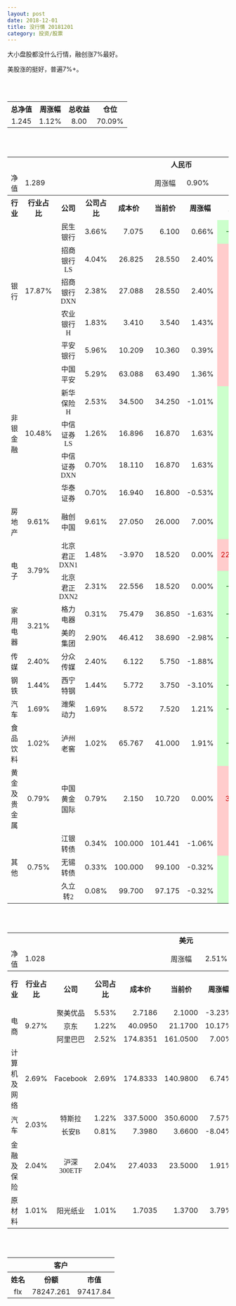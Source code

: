 ```yaml
---
layout: post
date: 2018-12-01
title: 没行情 20181201
category: 投资/股票
---
```


大小盘股都没什么行情，融创涨7%最好。

美股涨的挺好，普遍7%+。

<br/>
<br/>

<table cellspacing="0" border="0">
	<tr>
		<th height="22" align="center"><font face="Noto Sans CJK SC Regular">总净值</font></th>
		<th align="center"><font face="Noto Sans CJK SC Regular">周涨幅</font></th>
		<th align="center"><font face="Noto Sans CJK SC Regular">总收益</font></th>
		<th align="center"><font face="Noto Sans CJK SC Regular">仓位</font></th>
	</tr>
	<tr>
		<td height="17" align="center" sdval="1.245" sdnum="1033;0;0.000">1.245</td>
		<td align="center" sdval="0.0112" sdnum="1033;0;0.00%">1.12%</td>
		<td align="center" sdval="8" sdnum="1033;0;0.00">8.00</td>
		<td align="center" sdval="0.7009" sdnum="1033;0;0.00%">70.09%</td>
	</tr>
</table>
<br />
<br />
<table>
	<tr>
		<th colspan="11"  height="21" align="center" valign="middle"><font face="Noto Sans CJK SC Regular">人民币</font></th>
		</tr>
	<tr>
		<td height="17" align="center"><font face="Noto Sans CJK SC Regular">净值</font></td>
		<td colspan="4"  align="left" valign="middle" sdval="1.289" sdnum="1033;">1.289</td>
		<td align="center"><font face="Noto Sans CJK SC Regular">周涨幅</font></td>
		<td colspan="5"  align="left" valign="middle" sdval="0.009" sdnum="1033;0;0.00%">0.90%</td>
		</tr>
	<tr>
		<th height="22" align="center" valign="middle"><font face="Noto Sans CJK SC Regular">行业</font></th>
		<th align="center" valign="middle"><font face="Noto Sans CJK SC Regular">行业占比</font></th>
		<th align="center"><font face="Noto Sans CJK SC Regular">公司</font></th>
		<th align="center"><font face="Noto Sans CJK SC Regular">公司占比</font></th>
		<th align="center"><font face="Noto Sans CJK SC Regular">成本价</font></th>
		<th align="center"><font face="Noto Sans CJK SC Regular">当前价</font></th>
		<th align="center"><font face="Noto Sans CJK SC Regular">周涨幅</font></th>
		<th align="center"><font face="Noto Sans CJK SC Regular">总涨幅</font></th>
		<th align="left"><font face="Noto Sans CJK SC Regular">下一阶梯</font></th>
		<th align="left"><font face="Noto Sans CJK SC Regular">浮动止损价</font></th>
		<th align="center"><font face="Noto Sans CJK SC Regular">止损价</font></th>
	</tr>
	<tr>
		<td rowspan="5"  height="93" align="center" valign="middle"><font face="Noto Sans CJK SC Regular">银行</font></td>
		<td rowspan="5"  align="center" valign="middle" sdval="0.1787" sdnum="1033;0;0.00%">17.87%</td>
		<td align="center"><font face="Noto Sans CJK SC Regular">民生银行</font></td>
		<td align="right" sdval="0.0366" sdnum="1033;0;0.00%">3.66%</td>
		<td align="right" sdval="7.075" sdnum="1033;0;0.000">7.075</td>
		<td align="right" sdval="6.1" sdnum="1033;0;0.000">6.100</td>
		<td align="right" sdval="0.0066" sdnum="1033;0;0.00%">0.66%</td>
		<td align="right" bgcolor="#CCFFCC" sdval="-0.139209187279152" sdnum="1033;0;0.00%"><font color="#006600">-13.92%</font></td>
		<td align="right" sdval="8.84375" sdnum="1033;0;0.000">8.844</td>
		<td align="right" sdval="0" sdnum="1033;0;0.000">0.000</td>
		<td align="right" sdval="0" sdnum="1033;0;0.000">0.000</td>
	</tr>
	<tr>
		<td align="center"><font face="Noto Sans CJK SC Regular">招商银行LS</font></td>
		<td align="right" sdval="0.0404" sdnum="1033;0;0.00%">4.04%</td>
		<td align="right" sdval="26.825" sdnum="1033;0;0.000">26.825</td>
		<td align="right" sdval="28.55" sdnum="1033;0;0.000">28.550</td>
		<td align="right" sdval="0.024" sdnum="1033;0;0.00%">2.40%</td>
		<td align="right" bgcolor="#FFCCCC" sdval="0.0629056849953402" sdnum="1033;0;0.00%"><font color="#CC0000">6.29%</font></td>
		<td align="right" sdval="33.53125" sdnum="1033;0;0.000">33.531</td>
		<td align="right" sdval="0" sdnum="1033;0;0.000">0.000</td>
		<td align="right" sdval="0" sdnum="1033;0;0.000">0.000</td>
	</tr>
	<tr>
		<td align="center"><font face="Noto Sans CJK SC Regular">招商银行DXN</font></td>
		<td align="right" sdval="0.0238" sdnum="1033;0;0.00%">2.38%</td>
		<td align="right" sdval="27.088" sdnum="1033;0;0.000">27.088</td>
		<td align="right" sdval="28.55" sdnum="1033;0;0.000">28.550</td>
		<td align="right" sdval="0.024" sdnum="1033;0;0.00%">2.40%</td>
		<td align="right" bgcolor="#FFCCCC" sdval="0.0525722386296514" sdnum="1033;0;0.00%"><font color="#CC0000">5.26%</font></td>
		<td align="right" sdval="33.86" sdnum="1033;0;0.000">33.860</td>
		<td align="right" sdval="0" sdnum="1033;0;0.000">0.000</td>
		<td align="right" sdval="0" sdnum="1033;0;0.000">0.000</td>
	</tr>
	<tr>
		<td align="center"><font face="Noto Sans CJK SC Regular">农业银行H</font></td>
		<td align="right" sdval="0.0183" sdnum="1033;0;0.00%">1.83%</td>
		<td align="right" sdval="3.41" sdnum="1033;0;0.000">3.410</td>
		<td align="right" sdval="3.54" sdnum="1033;0;0.000">3.540</td>
		<td align="right" sdval="0.0143" sdnum="1033;0;0.00%">1.43%</td>
		<td align="right" bgcolor="#FFCCCC" sdval="0.0367231671554251" sdnum="1033;0;0.00%"><font color="#CC0000">3.67%</font></td>
		<td align="right" sdval="4.2625" sdnum="1033;0;0.000">4.263</td>
		<td align="right" sdval="0" sdnum="1033;0;0.000">0.000</td>
		<td align="right" sdval="0" sdnum="1033;0;0.000">0.000</td>
	</tr>
	<tr>
		<td align="center"><font face="Noto Sans CJK SC Regular">平安银行</font></td>
		<td align="right" sdval="0.0596" sdnum="1033;0;0.00%">5.96%</td>
		<td align="right" sdval="10.209" sdnum="1033;0;0.000">10.209</td>
		<td align="right" sdval="10.36" sdnum="1033;0;0.000">10.360</td>
		<td align="right" sdval="0.0039" sdnum="1033;0;0.00%">0.39%</td>
		<td align="right" bgcolor="#FFCCCC" sdval="0.0133908708002741" sdnum="1033;0;0.00%"><font color="#CC0000">1.34%</font></td>
		<td align="right" sdval="12.76125" sdnum="1033;0;0.000">12.761</td>
		<td align="right" sdval="0" sdnum="1033;0;0.000">0.000</td>
		<td align="right" sdval="0" sdnum="1033;0;0.000">0.000</td>
	</tr>
	<tr>
		<td rowspan="5"  height="87" align="center" valign="middle"><font face="Noto Sans CJK SC Regular">非银金融</font></td>
		<td rowspan="5"  align="center" valign="middle" sdval="0.1048" sdnum="1033;0;0.00%">10.48%</td>
		<td align="center"><font face="Noto Sans CJK SC Regular">中国平安</font></td>
		<td align="right" sdval="0.0529" sdnum="1033;0;0.00%">5.29%</td>
		<td align="right" sdval="63.088" sdnum="1033;0;0.000">63.088</td>
		<td align="right" sdval="63.49" sdnum="1033;0;0.000">63.490</td>
		<td align="right" sdval="0.0136" sdnum="1033;0;0.00%">1.36%</td>
		<td align="right" bgcolor="#FFCCCC" sdval="0.00497205173725579" sdnum="1033;0;0.00%"><font color="#CC0000">0.50%</font></td>
		<td align="right" sdval="78.86" sdnum="1033;0;0.000">78.860</td>
		<td align="right" sdval="0" sdnum="1033;0;0.000">0.000</td>
		<td align="right" sdval="0" sdnum="1033;0;0.000">0.000</td>
	</tr>
	<tr>
		<td align="center"><font face="Noto Sans CJK SC Regular">新华保险H</font></td>
		<td align="right" sdval="0.0253" sdnum="1033;0;0.00%">2.53%</td>
		<td align="right" sdval="34.5" sdnum="1033;0;0.000">34.500</td>
		<td align="right" sdval="34.25" sdnum="1033;0;0.000">34.250</td>
		<td align="right" sdval="-0.0101" sdnum="1033;0;0.00%">-1.01%</td>
		<td align="right" bgcolor="#CCFFCC" sdval="-0.0086463768115943" sdnum="1033;0;0.00%"><font color="#006600">-0.86%</font></td>
		<td align="right" sdval="43.125" sdnum="1033;0;0.000">43.125</td>
		<td align="right" sdval="0" sdnum="1033;0;0.000">0.000</td>
		<td align="right" sdval="0" sdnum="1033;0;0.000">0.000</td>
	</tr>
	<tr>
		<td align="center"><font face="Noto Sans CJK SC Regular">中信证券LS</font></td>
		<td align="right" sdval="0.0126" sdnum="1033;0;0.00%">1.26%</td>
		<td align="right" sdval="16.896" sdnum="1033;0;0.000">16.896</td>
		<td align="right" sdval="16.87" sdnum="1033;0;0.000">16.870</td>
		<td align="right" sdval="0.0163" sdnum="1033;0;0.00%">1.63%</td>
		<td align="right" bgcolor="#CCFFCC" sdval="-0.00293882575757576" sdnum="1033;0;0.00%"><font color="#006600">-0.29%</font></td>
		<td align="right" sdval="21.12" sdnum="1033;0;0.000">21.120</td>
		<td align="right" sdval="0" sdnum="1033;0;0.000">0.000</td>
		<td align="right" sdval="0" sdnum="1033;0;0.000">0.000</td>
	</tr>
	<tr>
		<td align="center"><font face="Noto Sans CJK SC Regular">中信证券DXN</font></td>
		<td align="right" sdval="0.007" sdnum="1033;0;0.00%">0.70%</td>
		<td align="right" sdval="18.11" sdnum="1033;0;0.000">18.110</td>
		<td align="right" sdval="16.87" sdnum="1033;0;0.000">16.870</td>
		<td align="right" sdval="0.0163" sdnum="1033;0;0.00%">1.63%</td>
		<td align="right" bgcolor="#CCFFCC" sdval="-0.0698704583103258" sdnum="1033;0;0.00%"><font color="#006600">-6.99%</font></td>
		<td align="right" sdval="22.6375" sdnum="1033;0;0.000">22.638</td>
		<td align="right" sdval="0" sdnum="1033;0;0.000">0.000</td>
		<td align="right" sdval="0" sdnum="1033;0;0.000">0.000</td>
	</tr>
	<tr>
		<td align="center"><font face="Noto Sans CJK SC Regular">华泰证券</font></td>
		<td align="right" sdval="0.007" sdnum="1033;0;0.00%">0.70%</td>
		<td align="right" sdval="16.94" sdnum="1033;0;0.000">16.940</td>
		<td align="right" sdval="16.8" sdnum="1033;0;0.000">16.800</td>
		<td align="right" sdval="-0.0053" sdnum="1033;0;0.00%">-0.53%</td>
		<td align="right" bgcolor="#CCFFCC" sdval="-0.00966446280991751" sdnum="1033;0;0.00%"><font color="#006600">-0.97%</font></td>
		<td align="right" sdval="21.175" sdnum="1033;0;0.000">21.175</td>
		<td align="right" sdval="0" sdnum="1033;0;0.000">0.000</td>
		<td align="right" sdval="0" sdnum="1033;0;0.000">0.000</td>
	</tr>
	<tr>
		<td height="17" align="center" valign="middle"><font face="Noto Sans CJK SC Regular">房地产</font></td>
		<td align="center" valign="middle" sdval="0.0961" sdnum="1033;0;0.00%">9.61%</td>
		<td align="center"><font face="Noto Sans CJK SC Regular">融创中国</font></td>
		<td align="right" sdval="0.0961" sdnum="1033;0;0.00%">9.61%</td>
		<td align="right" sdval="27.05" sdnum="1033;0;0.000">27.050</td>
		<td align="right" sdval="26" sdnum="1033;0;0.000">26.000</td>
		<td align="right" sdval="0.07" sdnum="1033;0;0.00%">7.00%</td>
		<td align="right" bgcolor="#CCFFCC" sdval="-0.0402170055452866" sdnum="1033;0;0.00%"><font color="#006600">-4.02%</font></td>
		<td align="right" sdval="33.8125" sdnum="1033;0;0.000">33.813</td>
		<td align="right" sdval="0" sdnum="1033;0;0.000">0.000</td>
		<td align="right" sdval="0" sdnum="1033;0;0.000">0.000</td>
	</tr>
	<tr>
		<td rowspan="2"  height="43" align="center" valign="middle"><font face="Noto Sans CJK SC Regular">电子</font></td>
		<td rowspan="2"  align="center" valign="middle" sdval="0.0379" sdnum="1033;0;0.00%">3.79%</td>
		<td align="center"><font face="Noto Sans CJK SC Regular">北京君正DXN1</font></td>
		<td align="right" sdval="0.0148" sdnum="1033;0;0.00%">1.48%</td>
		<td align="right" sdval="-3.97" sdnum="1033;0;0.000">-3.970</td>
		<td align="right" sdval="18.52" sdnum="1033;0;0.000">18.520</td>
		<td align="right" sdval="0" sdnum="1033;0;0.00%">0.00%</td>
		<td align="right" bgcolor="#FFCCCC" sdval="22.49" sdnum="1033;0;0.00%"><font color="#CC0000">2249.00%</font></td>
		<td align="right" bgcolor="#CCFFCC" sdval="22.7373675443232" sdnum="1033;0;0.000"><font color="#006600">22.737</font></td>
		<td align="right" bgcolor="#FFCCCC" sdval="16.7347025126219" sdnum="1033;0;0.000"><font color="#CC0000">16.735</font></td>
		<td align="right" sdval="0" sdnum="1033;0;0.000">0.000</td>
	</tr>
	<tr>
		<td align="center"><font face="Noto Sans CJK SC Regular">北京君正DXN2</font></td>
		<td align="right" sdval="0.0231" sdnum="1033;0;0.00%">2.31%</td>
		<td align="right" sdval="22.556" sdnum="1033;0;0.000">22.556</td>
		<td align="right" sdval="18.52" sdnum="1033;0;0.000">18.520</td>
		<td align="right" sdval="0" sdnum="1033;0;0.00%">0.00%</td>
		<td align="right" bgcolor="#CCFFCC" sdval="-0.180332434828871" sdnum="1033;0;0.00%"><font color="#006600">-18.03%</font></td>
		<td align="right" sdval="28.195" sdnum="1033;0;0.000">28.195</td>
		<td align="right" sdval="0" sdnum="1033;0;0.000">0.000</td>
		<td align="right" sdval="0" sdnum="1033;0;0.000">0.000</td>
	</tr>
	<tr>
		<td rowspan="2"  height="34" align="center" valign="middle"><font face="Noto Sans CJK SC Regular">家用电器</font></td>
		<td rowspan="2"  align="center" valign="middle" sdval="0.0321" sdnum="1033;0;0.00%">3.21%</td>
		<td align="center"><font face="Noto Sans CJK SC Regular">格力电器</font></td>
		<td align="right" sdval="0.0031" sdnum="1033;0;0.00%">0.31%</td>
		<td align="right" sdval="75.479" sdnum="1033;0;0.000">75.479</td>
		<td align="right" sdval="36.85" sdnum="1033;0;0.000">36.850</td>
		<td align="right" sdval="-0.0163" sdnum="1033;0;0.00%">-1.63%</td>
		<td align="right" bgcolor="#CCFFCC" sdval="-0.513184734826906" sdnum="1033;0;0.00%"><font color="#006600">-51.32%</font></td>
		<td align="right" sdval="94.34875" sdnum="1033;0;0.000">94.349</td>
		<td align="right" sdval="0" sdnum="1033;0;0.000">0.000</td>
		<td align="right" sdval="0" sdnum="1033;0;0.000">0.000</td>
	</tr>
	<tr>
		<td align="center"><font face="Noto Sans CJK SC Regular">美的集团</font></td>
		<td align="right" sdval="0.029" sdnum="1033;0;0.00%">2.90%</td>
		<td align="right" sdval="46.412" sdnum="1033;0;0.000">46.412</td>
		<td align="right" sdval="38.69" sdnum="1033;0;0.000">38.690</td>
		<td align="right" sdval="-0.0298" sdnum="1033;0;0.00%">-2.98%</td>
		<td align="right" bgcolor="#CCFFCC" sdval="-0.167779384641903" sdnum="1033;0;0.00%"><font color="#006600">-16.78%</font></td>
		<td align="right" sdval="58.015" sdnum="1033;0;0.000">58.015</td>
		<td align="right" sdval="0" sdnum="1033;0;0.000">0.000</td>
		<td align="right" sdval="0" sdnum="1033;0;0.000">0.000</td>
	</tr>
	<tr>
		<td height="17" align="center" valign="middle"><font face="Noto Sans CJK SC Regular">传媒</font></td>
		<td align="center" valign="middle" sdval="0.024" sdnum="1033;0;0.00%">2.40%</td>
		<td align="center"><font face="Noto Sans CJK SC Regular">分众传媒</font></td>
		<td align="right" sdval="0.024" sdnum="1033;0;0.00%">2.40%</td>
		<td align="right" sdval="6.122" sdnum="1033;0;0.000">6.122</td>
		<td align="right" sdval="5.75" sdnum="1033;0;0.000">5.750</td>
		<td align="right" sdval="-0.0188" sdnum="1033;0;0.00%">-1.88%</td>
		<td align="right" bgcolor="#CCFFCC" sdval="-0.0621644560601111" sdnum="1033;0;0.00%"><font color="#006600">-6.22%</font></td>
		<td align="right" sdval="7.6525" sdnum="1033;0;0.000">7.653</td>
		<td align="right" sdval="0" sdnum="1033;0;0.000">0.000</td>
		<td align="right" sdval="0" sdnum="1033;0;0.000">0.000</td>
	</tr>
	<tr>
		<td height="17" align="center"><font face="Noto Sans CJK SC Regular">钢铁</font></td>
		<td align="center" valign="middle" sdval="0.0144" sdnum="1033;0;0.00%">1.44%</td>
		<td align="center"><font face="Noto Sans CJK SC Regular">西宁特钢</font></td>
		<td align="right" sdval="0.0144" sdnum="1033;0;0.00%">1.44%</td>
		<td align="right" sdval="5.772" sdnum="1033;0;0.000">5.772</td>
		<td align="right" sdval="3.75" sdnum="1033;0;0.000">3.750</td>
		<td align="right" sdval="-0.031" sdnum="1033;0;0.00%">-3.10%</td>
		<td align="right" bgcolor="#CCFFCC" sdval="-0.35171185031185" sdnum="1033;0;0.00%"><font color="#006600">-35.17%</font></td>
		<td align="right" sdval="7.215" sdnum="1033;0;0.000">7.215</td>
		<td align="right" sdval="0" sdnum="1033;0;0.000">0.000</td>
		<td align="right" sdval="0" sdnum="1033;0;0.000">0.000</td>
	</tr>
	<tr>
		<td height="17" align="center" valign="middle"><font face="Noto Sans CJK SC Regular">汽车</font></td>
		<td align="center" valign="middle" sdval="0.0169" sdnum="1033;0;0.00%">1.69%</td>
		<td align="center"><font face="Noto Sans CJK SC Regular">潍柴动力</font></td>
		<td align="right" sdval="0.0169" sdnum="1033;0;0.00%">1.69%</td>
		<td align="right" sdval="8.572" sdnum="1033;0;0.000">8.572</td>
		<td align="right" sdval="7.52" sdnum="1033;0;0.000">7.520</td>
		<td align="right" sdval="0.0121" sdnum="1033;0;0.00%">1.21%</td>
		<td align="right" bgcolor="#CCFFCC" sdval="-0.124125151656556" sdnum="1033;0;0.00%"><font color="#006600">-12.41%</font></td>
		<td align="right" sdval="10.715" sdnum="1033;0;0.000">10.715</td>
		<td align="right" sdval="0" sdnum="1033;0;0.000">0.000</td>
		<td align="right" sdval="0" sdnum="1033;0;0.000">0.000</td>
	</tr>
	<tr>
		<td height="17" align="center"><font face="Noto Sans CJK SC Regular">食品饮料</font></td>
		<td align="center" valign="middle" sdval="0.0102" sdnum="1033;0;0.00%">1.02%</td>
		<td align="center"><font face="Noto Sans CJK SC Regular">泸州老窖</font></td>
		<td align="right" sdval="0.0102" sdnum="1033;0;0.00%">1.02%</td>
		<td align="right" sdval="65.767" sdnum="1033;0;0.000">65.767</td>
		<td align="right" sdval="41" sdnum="1033;0;0.000">41.000</td>
		<td align="right" sdval="0.0191" sdnum="1033;0;0.00%">1.91%</td>
		<td align="right" bgcolor="#CCFFCC" sdval="-0.377987042133593" sdnum="1033;0;0.00%"><font color="#006600">-37.80%</font></td>
		<td align="right" sdval="82.20875" sdnum="1033;0;0.000">82.209</td>
		<td align="right" sdval="0" sdnum="1033;0;0.000">0.000</td>
		<td align="right" sdval="0" sdnum="1033;0;0.000">0.000</td>
	</tr>
	<tr>
		<td height="17" align="center"><font face="Noto Sans CJK SC Regular">黄金及贵金属</font></td>
		<td align="center" valign="middle" sdval="0.0079" sdnum="1033;0;0.00%">0.79%</td>
		<td align="center"><font face="Noto Sans CJK SC Regular">中国黄金国际</font></td>
		<td align="right" sdval="0.0079" sdnum="1033;0;0.00%">0.79%</td>
		<td align="right" sdval="2.15" sdnum="1033;0;0.000">2.150</td>
		<td align="right" sdval="10.72" sdnum="1033;0;0.000">10.720</td>
		<td align="right" sdval="0" sdnum="1033;0;0.00%">0.00%</td>
		<td align="right" bgcolor="#FFCCCC" sdval="3.98464651162791" sdnum="1033;0;0.00%"><font color="#CC0000">398.46%</font></td>
		<td align="right" bgcolor="#CCFFCC" sdval="12.814998626709" sdnum="1033;0;0.000"><font color="#006600">12.815</font></td>
		<td align="right" bgcolor="#FFCCCC" sdval="9.43183898925781" sdnum="1033;0;0.000"><font color="#CC0000">9.432</font></td>
		<td align="right" sdval="0" sdnum="1033;0;0.000">0.000</td>
	</tr>
	<tr>
		<td rowspan="3"  height="55" align="center" valign="middle"><font face="Noto Sans CJK SC Regular">其他</font></td>
		<td rowspan="3"  align="center" valign="middle" sdval="0.0075" sdnum="1033;0;0.00%">0.75%</td>
		<td align="center"><font face="Noto Sans CJK SC Regular"> 江银转债</font></td>
		<td align="right" sdval="0.0034" sdnum="1033;0;0.00%">0.34%</td>
		<td align="right" sdval="100" sdnum="1033;0;0.000">100.000</td>
		<td align="right" sdval="101.441" sdnum="1033;0;0.000">101.441</td>
		<td align="right" sdval="-0.0106" sdnum="1033;0;0.00%">-1.06%</td>
		<td align="right" bgcolor="#FFCCCC" sdval="0.01301" sdnum="1033;0;0.00%"><font color="#CC0000">1.30%</font></td>
		<td align="right" sdval="125" sdnum="1033;0;0.000">125.000</td>
		<td align="right" sdval="0" sdnum="1033;0;0.000">0.000</td>
		<td align="right" sdval="0" sdnum="1033;0;0.000">0.000</td>
	</tr>
	<tr>
		<td align="center"><font face="Noto Sans CJK SC Regular">无锡转债</font></td>
		<td align="right" sdval="0.0033" sdnum="1033;0;0.00%">0.33%</td>
		<td align="right" sdval="100" sdnum="1033;0;0.000">100.000</td>
		<td align="right" sdval="99.1" sdnum="1033;0;0.000">99.100</td>
		<td align="right" sdval="-0.0032" sdnum="1033;0;0.00%">-0.32%</td>
		<td align="right" bgcolor="#CCFFCC" sdval="-0.0104000000000001" sdnum="1033;0;0.00%"><font color="#006600">-1.04%</font></td>
		<td align="right" sdval="125" sdnum="1033;0;0.000">125.000</td>
		<td align="right" sdval="0" sdnum="1033;0;0.000">0.000</td>
		<td align="right" sdval="0" sdnum="1033;0;0.000">0.000</td>
	</tr>
	<tr>
		<td align="center"><font face="Noto Sans CJK SC Regular">久立转2</font></td>
		<td align="right" sdval="0.0008" sdnum="1033;0;0.00%">0.08%</td>
		<td align="right" sdval="99.7" sdnum="1033;0;0.000">99.700</td>
		<td align="right" sdval="97.175" sdnum="1033;0;0.000">97.175</td>
		<td align="right" sdval="-0.0032" sdnum="1033;0;0.00%">-0.32%</td>
		<td align="right" bgcolor="#CCFFCC" sdval="-0.0267259779338015" sdnum="1033;0;0.00%"><font color="#006600">-2.67%</font></td>
		<td align="right" sdval="124.625" sdnum="1033;0;0.000">124.625</td>
		<td align="right" sdval="0" sdnum="1033;0;0.000">0.000</td>
		<td align="right" sdval="0" sdnum="1033;0;0.000">0.000</td>
	</tr>
</table>
<br />
<br />
<table>
	<tr>
		<th colspan="11"  height="21" align="center" valign="middle"><font face="Noto Sans CJK SC Regular">美元</font></th>
		</tr>
	<tr>
		<td height="17" align="center"><font face="Noto Sans CJK SC Regular">净值</font></td>
		<td colspan="4"  align="left" valign="middle" sdval="1.028" sdnum="1033;">1.028</td>
		<td align="center"><font face="Noto Sans CJK SC Regular">周涨幅</font></td>
		<td colspan="5"  align="left" valign="middle" sdval="0.0251" sdnum="1033;0;0.00%">2.51%</td>
		</tr>
	<tr>
		<th height="21" align="center" valign="middle"><font face="Noto Sans CJK SC Regular">行业</font></th>
		<th align="center" valign="middle"><font face="Noto Sans CJK SC Regular">行业占比</font></th>
		<th align="center"><font face="Noto Sans CJK SC Regular">公司</font></th>
		<th align="center"><font face="Noto Sans CJK SC Regular">公司占比</font></th>
		<th align="center"><font face="Noto Sans CJK SC Regular">成本价</font></th>
		<th align="center"><font face="Noto Sans CJK SC Regular">当前价</font></th>
		<th align="center"><font face="Noto Sans CJK SC Regular">周涨幅</font></th>
		<th align="center"><font face="Noto Sans CJK SC Regular">总涨幅</font></th>
		<th align="left"><font face="Noto Sans CJK SC Regular">下一阶梯</font></th>
		<th align="left"><font face="Noto Sans CJK SC Regular">浮动止损价</font></th>
		<th align="center"><font face="Noto Sans CJK SC Regular">止损价</font></th>
	</tr>
	<tr>
		<td rowspan="3"  height="51" align="center" valign="middle"><font face="Noto Sans CJK SC Regular">电商</font></td>
		<td rowspan="3"  align="center" valign="middle" sdval="0.0927" sdnum="1033;0;0.00%">9.27%</td>
		<td align="center" sdnum="1033;0;0.00%"><font face="Noto Sans CJK SC Regular">聚美优品</font></td>
		<td align="right" sdval="0.0553" sdnum="1033;0;0.00%">5.53%</td>
		<td align="right" sdval="2.7186" sdnum="1033;0;0.0000">2.7186</td>
		<td align="right" sdval="2.1" sdnum="1033;0;0.0000">2.1000</td>
		<td align="right" sdval="-0.0323" sdnum="1033;0;0.00%">-3.23%</td>
		<td align="right" bgcolor="#CCFFCC" sdval="-0.228943588611785" sdnum="1033;0;0.00%"><font color="#006600">-22.89%</font></td>
		<td align="right" sdval="3.39825" sdnum="1033;0;0.000">3.398</td>
		<td align="right" sdval="0" sdnum="1033;0;0.000">0.000</td>
		<td align="right" sdval="0" sdnum="1033;0;0.000">0.000</td>
	</tr>
	<tr>
		<td align="center" sdnum="1033;0;0.00%"><font face="Noto Sans CJK SC Regular">京东</font></td>
		<td align="right" sdval="0.0122" sdnum="1033;0;0.00%">1.22%</td>
		<td align="right" sdval="40.095" sdnum="1033;0;0.0000">40.0950</td>
		<td align="right" sdval="21.17" sdnum="1033;0;0.0000">21.1700</td>
		<td align="right" sdval="0.1017" sdnum="1033;0;0.00%">10.17%</td>
		<td align="right" bgcolor="#CCFFCC" sdval="-0.473403990522509" sdnum="1033;0;0.00%"><font color="#006600">-47.34%</font></td>
		<td align="right" sdval="50.11875" sdnum="1033;0;0.000">50.119</td>
		<td align="right" sdval="0" sdnum="1033;0;0.000">0.000</td>
		<td align="right" sdval="0" sdnum="1033;0;0.000">0.000</td>
	</tr>
	<tr>
		<td align="center" sdnum="1033;0;0.00%"><font face="Noto Sans CJK SC Regular">阿里巴巴</font></td>
		<td align="right" sdval="0.0252" sdnum="1033;0;0.00%">2.52%</td>
		<td align="right" sdval="174.8351" sdnum="1033;0;0.0000">174.8351</td>
		<td align="right" sdval="161.05" sdnum="1033;0;0.0000">161.0500</td>
		<td align="right" sdval="0.07" sdnum="1033;0;0.00%">7.00%</td>
		<td align="right" bgcolor="#CCFFCC" sdval="-0.0802462957380984" sdnum="1033;0;0.00%"><font color="#006600">-8.02%</font></td>
		<td align="right" sdval="218.543875" sdnum="1033;0;0.000">218.544</td>
		<td align="right" sdval="0" sdnum="1033;0;0.000">0.000</td>
		<td align="right" sdval="0" sdnum="1033;0;0.000">0.000</td>
	</tr>
	<tr>
		<td height="17" align="center"><font face="Noto Sans CJK SC Regular">计算机及网络</font></td>
		<td align="center" sdval="0.0269" sdnum="1033;0;0.00%">2.69%</td>
		<td align="center" sdnum="1033;0;0.00%">Facebook</td>
		<td align="right" sdval="0.0269" sdnum="1033;0;0.00%">2.69%</td>
		<td align="right" sdval="174.8333" sdnum="1033;0;0.0000">174.8333</td>
		<td align="right" sdval="140.98" sdnum="1033;0;0.0000">140.9800</td>
		<td align="right" sdval="0.0674" sdnum="1033;0;0.00%">6.74%</td>
		<td align="right" bgcolor="#CCFFCC" sdval="-0.195031876764896" sdnum="1033;0;0.00%"><font color="#006600">-19.50%</font></td>
		<td align="right" sdval="218.541625" sdnum="1033;0;0.000">218.542</td>
		<td align="right" sdval="0" sdnum="1033;0;0.000">0.000</td>
		<td align="right" sdval="0" sdnum="1033;0;0.000">0.000</td>
	</tr>
	<tr>
		<td rowspan="2"  height="38" align="center" valign="middle"><font face="Noto Sans CJK SC Regular">汽车</font></td>
		<td rowspan="2"  align="center" valign="middle" sdval="0.0203" sdnum="1033;0;0.00%">2.03%</td>
		<td align="center" sdnum="1033;0;0.00%"><font face="Noto Sans CJK SC Regular">特斯拉</font></td>
		<td align="right" sdval="0.0122" sdnum="1033;0;0.00%">1.22%</td>
		<td align="right" sdval="337.5" sdnum="1033;0;0.0000">337.5000</td>
		<td align="right" sdval="350.6" sdnum="1033;0;0.0000">350.6000</td>
		<td align="right" sdval="0.0757" sdnum="1033;0;0.00%">7.57%</td>
		<td align="right" bgcolor="#FFCCCC" sdval="0.0374148148148148" sdnum="1033;0;0.00%"><font color="#CC0000">3.74%</font></td>
		<td align="right" sdval="421.875" sdnum="1033;0;0.000">421.875</td>
		<td align="right" sdval="0" sdnum="1033;0;0.000">0.000</td>
		<td align="right" sdval="0" sdnum="1033;0;0.000">0.000</td>
	</tr>
	<tr>
		<td align="center" sdnum="1033;0;0.00%"><font face="Noto Sans CJK SC Regular">长安B</font></td>
		<td align="right" sdval="0.0081" sdnum="1033;0;0.00%">0.81%</td>
		<td align="right" sdval="7.398" sdnum="1033;0;0.0000">7.3980</td>
		<td align="right" sdval="3.66" sdnum="1033;0;0.0000">3.6600</td>
		<td align="right" sdval="-0.0804" sdnum="1033;0;0.00%">-8.04%</td>
		<td align="right" bgcolor="#CCFFCC" sdval="-0.506671695052717" sdnum="1033;0;0.00%"><font color="#006600">-50.67%</font></td>
		<td align="right" sdval="9.2475" sdnum="1033;0;0.000">9.248</td>
		<td align="right" sdval="0" sdnum="1033;0;0.000">0.000</td>
		<td align="right" sdval="0" sdnum="1033;0;0.000">0.000</td>
	</tr>
	<tr>
		<td height="21" align="center"><font face="Noto Sans CJK SC Regular"> 金融及保险</font></td>
		<td align="center" sdval="0.0204" sdnum="1033;0;0.00%">2.04%</td>
		<td align="center" sdnum="1033;0;0.00%"><font face="Noto Sans CJK SC Regular">沪深300ETF</font></td>
		<td align="right" sdval="0.0204" sdnum="1033;0;0.00%">2.04%</td>
		<td align="right" sdval="27.4033" sdnum="1033;0;0.0000">27.4033</td>
		<td align="right" sdval="23.5" sdnum="1033;0;0.0000">23.5000</td>
		<td align="right" sdval="0.0191" sdnum="1033;0;0.00%">1.91%</td>
		<td align="right" bgcolor="#CCFFCC" sdval="-0.143839049311579" sdnum="1033;0;0.00%"><font color="#006600">-14.38%</font></td>
		<td align="right" sdval="34.254125" sdnum="1033;0;0.000">34.254</td>
		<td align="right" sdval="0" sdnum="1033;0;0.000">0.000</td>
		<td align="right" sdval="0" sdnum="1033;0;0.000">0.000</td>
	</tr>
	<tr>
		<td height="17" align="center"><font face="Noto Sans CJK SC Regular">原材料</font></td>
		<td align="center" sdval="0.0101" sdnum="1033;0;0.00%">1.01%</td>
		<td align="center" sdnum="1033;0;0.00%"><font face="Noto Sans CJK SC Regular">阳光纸业</font></td>
		<td align="right" sdval="0.0101" sdnum="1033;0;0.00%">1.01%</td>
		<td align="right" sdval="1.7035" sdnum="1033;0;0.0000">1.7035</td>
		<td align="right" sdval="1.37" sdnum="1033;0;0.0000">1.3700</td>
		<td align="right" sdval="0.0379" sdnum="1033;0;0.00%">3.79%</td>
		<td align="right" bgcolor="#CCFFCC" sdval="-0.19717340769005" sdnum="1033;0;0.00%"><font color="#006600">-19.72%</font></td>
		<td align="right" sdval="2.129375" sdnum="1033;0;0.000">2.129</td>
		<td align="right" sdval="0" sdnum="1033;0;0.000">0.000</td>
		<td align="right" sdval="0" sdnum="1033;0;0.000">0.000</td>
	</tr>
</table>
<br />
<br />
<table>
	<tr>
		<th colspan="11"  height="21" align="center" valign="middle"><font face="Noto Sans CJK SC Regular">客户</font></th>
		</tr>
	<tr>
		<th height="21" align="center"><font face="Noto Sans CJK SC Regular">姓名</font></th>
		<th align="center"><font face="Noto Sans CJK SC Regular">份额</font></th>
		<th align="center"><font face="Noto Sans CJK SC Regular">市值</font></th>
	</tr>
	<tr>
		<td height="17" align="center">flx</td>
		<td align="center" sdval="78247.261" sdnum="1033;">78247.261</td>
		<td align="center" sdval="97417.839945" sdnum="1033;0;0.00">97417.84</td>
	</tr>
</table>
